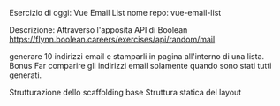 Esercizio di oggi: Vue Email List
nome repo: vue-email-list


Descrizione:
Attraverso l'apposita API di Boolean
https://flynn.boolean.careers/exercises/api/random/mail


generare 10 indirizzi email e stamparli in pagina all'interno di una lista.
Bonus
Far comparire gli indirizzi email solamente quando sono stati tutti generati.

<!-- CODICE -->

Strutturazione dello scaffolding base
Struttura statica del layout